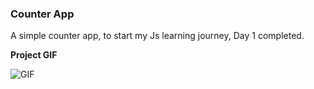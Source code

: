 ### Counter App

A simple counter app, to start my Js learning journey, Day 1 completed.

**Project GIF**

![GIF](https://github.com/shuklaritvik06/LearningJavaScript/blob/main/Day%201/images/Day1.gif)

